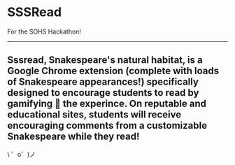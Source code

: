 SSSRead
=================
For the SOHS Hackathon!

------------
Sssread, Snakespeare's natural habitat, is a Google Chrome extension (complete with loads of Snakespeare appearances!) specifically designed to
            encourage students to read by gamifying 👾 the experince. On reputable and educational sites, students will receive 
            encouraging comments from a customizable Snakespeare while they read!
-------------------

\ ゜o゜)ノ
